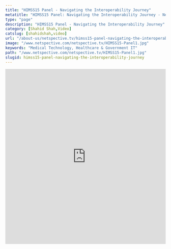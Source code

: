 ```yaml
---
title: "HIMSS15 Panel - Navigating the Interoperability Journey"
metatitle: "HIMSS15 Panel: Navigating the Interoperability Journey - Netspective"
type: "page"
description: "HIMSS15 Panel - Navigating the Interoperability Journey"
category: [Shahid Shah,Video]
catslug: [shahidshah,video]
url: "/about-us/netspective.tv/himss15-panel-navigating-the-interoperability-journey/"
image: "/www.netspective.com/netspective.tv/HIMSS15-Panel1.jpg"
keywords: "Medical Technology, Healthcare & Government IT"
path: "/www.netspective.com/netspective.tv/HIMSS15-Panel1.jpg"
slugid: himss15-panel-navigating-the-interoperability-journey
---
```


<iframe width="100%" height="550" src="https://www.youtube.com/embed/JNrVGMhRAe4" frameborder="0" allowfullscreen></iframe>

